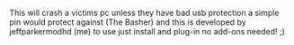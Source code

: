 This will crash a victims pc unless they have bad usb protection a simple pin would protect against (The Basher)
and this is developed by jeffparkermodhd (me) to use just install and plug-in no add-ons needed! ;)
